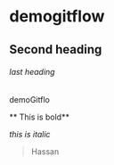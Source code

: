 # demogitflow
## Second heading


###### last heading
demoGitflo

** This is bold**

*this is italic*
> Hassan
